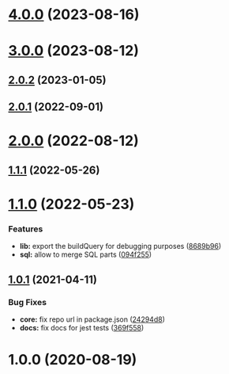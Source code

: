 # [4.0.0](https://github.com/nfroidure/pgsqwell/compare/v3.0.0...v4.0.0) (2023-08-16)



# [3.0.0](https://github.com/nfroidure/pgsqwell/compare/v2.0.2...v3.0.0) (2023-08-12)



## [2.0.2](https://github.com/nfroidure/pgsqwell/compare/v2.0.1...v2.0.2) (2023-01-05)



## [2.0.1](https://github.com/nfroidure/pgsqwell/compare/v2.0.0...v2.0.1) (2022-09-01)



# [2.0.0](https://github.com/nfroidure/pgsqwell/compare/v1.1.1...v2.0.0) (2022-08-12)



## [1.1.1](https://github.com/nfroidure/pgsqwell/compare/v1.1.0...v1.1.1) (2022-05-26)



# [1.1.0](https://github.com/nfroidure/pgsqwell/compare/v1.0.1...v1.1.0) (2022-05-23)


### Features

* **lib:** export the buildQuery for debugging purposes ([8689b96](https://github.com/nfroidure/pgsqwell/commit/8689b9655d446cef5ff22dedc81c7694a5b55364))
* **sql:** allow to merge SQL parts ([094f255](https://github.com/nfroidure/pgsqwell/commit/094f255dbd7527b7ea3d476e9afb4c2a0c7e6604))



## [1.0.1](https://github.com/nfroidure/pgsqwell/compare/v1.0.0...v1.0.1) (2021-04-11)


### Bug Fixes

* **core:** fix repo url in package.json ([24294d8](https://github.com/nfroidure/pgsqwell/commit/24294d82b7c7d0e65267eb2d888bcb6ddaadce76))
* **docs:** fix docs for jest tests ([369f558](https://github.com/nfroidure/pgsqwell/commit/369f558a59c9a6f53452ea4c76d818b16898fe86))



# 1.0.0 (2020-08-19)



